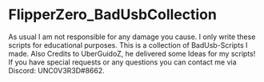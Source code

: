 # FlipperZero_BadUsbCollection
As usual I am not responsible for any damage you cause. I only write these scripts for educational purposes. This is a collection of BadUsb-Scripts I made. Also Credits to UberGuidoZ, he delivered some Ideas for my scripts!
If you have special requests or any questions you can contact me via Discord: UNC0V3R3D#8662.
